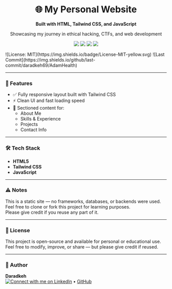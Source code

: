 <h1 align="center">🌐 My Personal Website</h1>

<p align="center"><strong>Built with HTML, Tailwind CSS, and JavaScript</strong></p>
<p align="center">Showcasing my journey in ethical hacking, CTFs, and web development</p>

<p align="center">
  <img src="https://img.shields.io/badge/HTML-5-orange?style=flat-square&logo=html5&logoColor=white" />
  <img src="https://img.shields.io/badge/Tailwind_CSS-2.0-38B2AC?style=flat-square&logo=tailwind-css&logoColor=white" />
  <img src="https://img.shields.io/badge/JavaScript-ES6-F7DF1E?style=flat-square&logo=javascript&logoColor=black" />
  <img src="https://img.shields.io/badge/License-MIT-yellow.svg" />
</p>
![License: MIT](https://img.shields.io/badge/License-MIT-yellow.svg)
![Last Commit](https://img.shields.io/github/last-commit/daradkeh69/AdamHealth)

---

### 🚀 Features

- ✅ Fully responsive layout built with Tailwind CSS  
- ⚡ Clean UI and fast loading speed  
- 📁 Sectioned content for:
  - About Me  
  - Skills & Experience  
  - Projects  
  - Contact Info

---

### 🛠️ Tech Stack

- **HTML5**  
- **Tailwind CSS**  
- **JavaScript**

---

### ⚠️ Notes

This is a static site — no frameworks, databases, or backends were used.  
Feel free to clone or fork this project for learning purposes.  
Please give credit if you reuse any part of it.

---

### 📜 License

This project is open-source and available for personal or educational use.
Feel free to modify, improve, or share — but please give credit if reused.

---

### 👤 Author

**Daradkeh**  
[![Connect with me on LinkedIn](https://img.shields.io/badge/LinkedIn-Connect-blue?logo=linkedin)](www.linkedin.com/in/daradkehh) • [GitHub](https://github.com/daradkeh69) 

